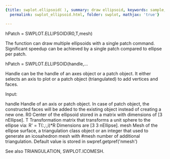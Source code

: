 ```yaml
---
{title: swplot.ellipsoid( ), summary: draw ellipsoid, keywords: sample, sidebar: sw_sidebar,
  permalink: swplot_ellipsoid.html, folder: swplot, mathjax: 'true'}

---
```

 
hPatch = SWPLOT.ELLIPSOID(R0,T,mesh)
 
The function can draw multiple ellipsoids with a single patch command.
Significant speedup can be achieved by a single patch compared to ellipse
per patch.
 
hPatch = SWPLOT.ELLIPSOID(handle,...
 
Handle can be the handle of an axes object or a patch object. It either
selects an axis to plot or a patch object (triangulated) to add vertices
and faces.
 
Input:
 
handle    Handle of an axis or patch object. In case of patch object, the
          constructed faces will be added to the existing object instead
          of creating a new one.
R0        Center of the ellipsoid stored in a matrix with dimensions of
          [3 nEllipse].
T         Transformation matrix that transforms a unit sphere to the
          ellipse via: R' = T(:,:,i)*R
          Dimensions are [3 3 nEllipse].
mesh      Mesh of the ellipse surface, a triangulation class object or an
          integer that used to generate an icosahedron mesh with #mesh
          number of additional triangulation. Default value is stored in
          swpref.getpref('nmesh')
 
See also TRIANGULATION, SWPLOT.ICOMESH.
 

